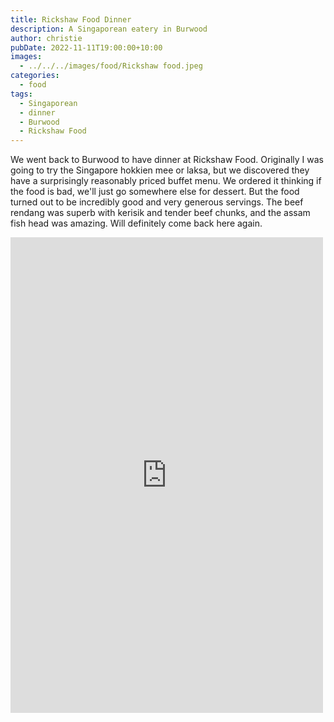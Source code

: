 ```yaml
---
title: Rickshaw Food Dinner
description: A Singaporean eatery in Burwood
author: christie
pubDate: 2022-11-11T19:00:00+10:00
images:
  - ../../../images/food/Rickshaw food.jpeg
categories:
  - food
tags:
  - Singaporean
  - dinner
  - Burwood
  - Rickshaw Food
---
```


We went back to Burwood to have dinner at Rickshaw Food. Originally I was going to try the Singapore hokkien mee or laksa, but we discovered they have a surprisingly reasonably priced buffet menu. We ordered it thinking if the food is bad, we'll just go somewhere else for dessert. But the food turned out to be incredibly good and very generous servings. The beef rendang was superb with kerisik and tender beef chunks, and the assam fish head was amazing. Will definitely come back here again.

<iframe src="https://www.facebook.com/plugins/post.php?href=https%3A%2F%2Fwww.facebook.com%2Fchris1.tham%2Fposts%2Fpfbid0N4C8S6iPdpyE9eiLmh2x8Goh6xCisPaQCjzcnXnSrPPfzYKvCziK8j3sYXcourTMl&show_text=true&width=500" width="500" height="761" style="border:none;overflow:hidden" scrolling="no" frameborder="0" allowfullscreen="true" allow="autoplay; clipboard-write; encrypted-media; picture-in-picture; web-share"></iframe>
